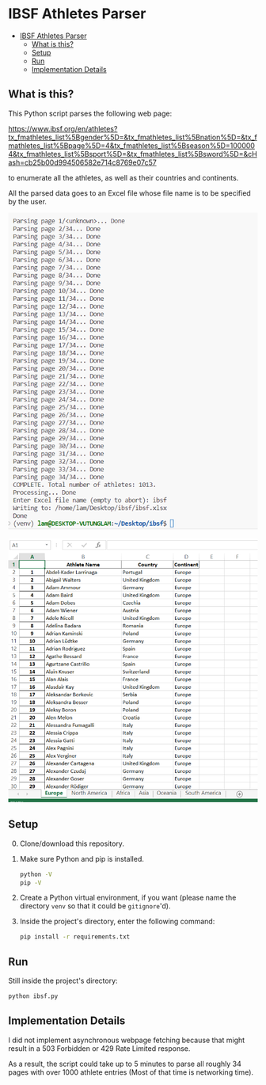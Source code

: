 # IBSF Athletes Parser

- [IBSF Athletes Parser](#ibsf-athletes-parser)
  - [What is this?](#what-is-this)
  - [Setup](#setup)
  - [Run](#run)
  - [Implementation Details](#implementation-details)

## What is this?

This Python script parses the following web page:

<https://www.ibsf.org/en/athletes?tx_fmathletes_list%5Bgender%5D=&tx_fmathletes_list%5Bnation%5D=&tx_fmathletes_list%5Bpage%5D=4&tx_fmathletes_list%5Bseason%5D=1000004&tx_fmathletes_list%5Bsport%5D=&tx_fmathletes_list%5Bsword%5D=&cHash=cb25b00d994506582e714c8769e07c57>

to enumerate all the athletes, as well as their
countries and continents.

All the parsed data goes to an Excel file whose
file name is to be specified by the user.

![Screenshot of the program running in terminal](./docs/images/screenshot-terminal.png)

![Screenshot of the generated Excel file](./docs/images/screenshot-excel.png)

## Setup

0. Clone/download this repository.

1. Make sure Python and pip is installed.

   ```sh
   python -V
   pip -V
   ```

2. Create a Python virtual environment,
   if you want (please name the directory
   `venv` so that it could be `gitignore`'d).

3. Inside the project's directory, enter the
   following command:

   ```sh
   pip install -r requirements.txt
   ```

## Run

Still inside the project's directory:

```sh
python ibsf.py
```

## Implementation Details

I did not implement asynchronous webpage
fetching because that might result in
a 503 Forbidden or 429 Rate Limited
response.

As a result, the script could take up to
5 minutes to parse all roughly 34 pages
with over 1000 athlete entries (Most of
that time is networking time).
